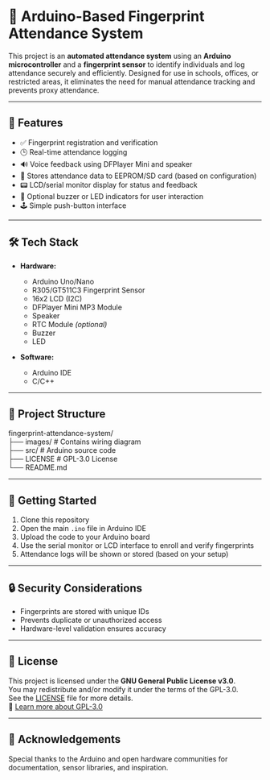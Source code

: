 # 📌 Arduino-Based Fingerprint Attendance System

This project is an **automated attendance system** using an **Arduino microcontroller** and a **fingerprint sensor** to identify individuals and log attendance securely and efficiently. Designed for use in schools, offices, or restricted areas, it eliminates the need for manual attendance tracking and prevents proxy attendance.

---

## 🔧 Features

- ✅ Fingerprint registration and verification  
- 🕒 Real-time attendance logging  
- 🔊 Voice feedback using DFPlayer Mini and speaker  
- 💾 Stores attendance data to EEPROM/SD card (based on configuration)  
- 📟 LCD/serial monitor display for status and feedback  
- 🔔 Optional buzzer or LED indicators for user interaction  
- 🕹️ Simple push-button interface  

---

## 🛠️ Tech Stack

- **Hardware:**  
  - Arduino Uno/Nano  
  - R305/GT511C3 Fingerprint Sensor  
  - 16x2 LCD (I2C)  
  - DFPlayer Mini MP3 Module  
  - Speaker  
  - RTC Module *(optional)*  
  - Buzzer
  - LED

- **Software:**  
  - Arduino IDE  
  - C/C++

---

## 📁 Project Structure

fingerprint-attendance-system/                                                                                                                      
├── images/ # Contains wiring diagram                                                                                     
├── src/ # Arduino source code                                                                                                                                     
├── LICENSE # GPL-3.0 License                                                                                                                                                    
└── README.md                                                                                                                                      

---

## 🚀 Getting Started

1. Clone this repository
2. Open the main `.ino` file in Arduino IDE
3. Upload the code to your Arduino board
4. Use the serial monitor or LCD interface to enroll and verify fingerprints
5. Attendance logs will be shown or stored (based on your setup)

---

## 🔒 Security Considerations

- Fingerprints are stored with unique IDs
- Prevents duplicate or unauthorized access
- Hardware-level validation ensures accuracy

---

## 📃 License

This project is licensed under the **GNU General Public License v3.0**.  
You may redistribute and/or modify it under the terms of the GPL-3.0.  
See the [LICENSE](LICENSE) file for more details.  
🔗 [Learn more about GPL-3.0](https://www.gnu.org/licenses/gpl-3.0.en.html)

---

## 🙌 Acknowledgements

Special thanks to the Arduino and open hardware communities for documentation, sensor libraries, and inspiration.

